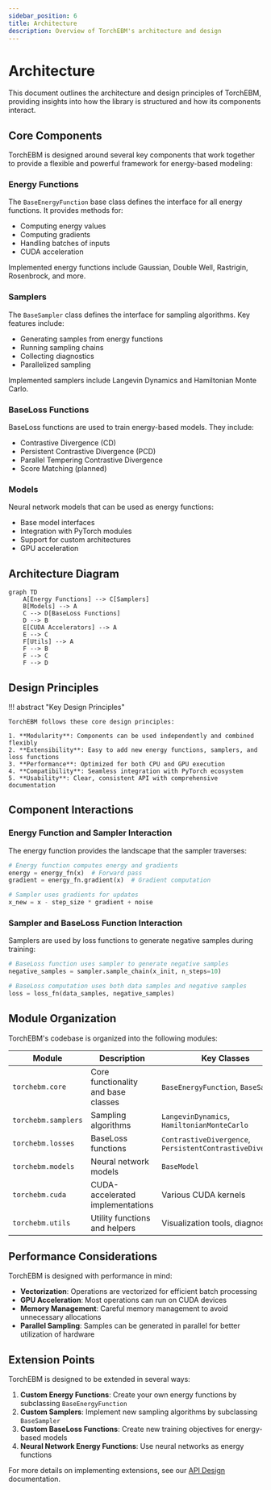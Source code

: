 ```yaml
---
sidebar_position: 6
title: Architecture
description: Overview of TorchEBM's architecture and design
---
```


# Architecture

This document outlines the architecture and design principles of TorchEBM, providing insights into how the library is structured and how its components interact.

## Core Components

TorchEBM is designed around several key components that work together to provide a flexible and powerful framework for energy-based modeling:

<div class="grid" markdown>
<div markdown>

### Energy Functions

The `BaseEnergyFunction` base class defines the interface for all energy functions. It provides methods for:

- Computing energy values
- Computing gradients
- Handling batches of inputs
- CUDA acceleration

Implemented energy functions include Gaussian, Double Well, Rastrigin, Rosenbrock, and more.

</div>
<div markdown>

### Samplers

The `BaseSampler` class defines the interface for sampling algorithms. Key features include:

- Generating samples from energy functions
- Running sampling chains
- Collecting diagnostics
- Parallelized sampling

Implemented samplers include Langevin Dynamics and Hamiltonian Monte Carlo.

</div>
</div>

<div class="grid" markdown>
<div markdown>

### BaseLoss Functions

BaseLoss functions are used to train energy-based models. They include:

- Contrastive Divergence (CD)
- Persistent Contrastive Divergence (PCD)
- Parallel Tempering Contrastive Divergence
- Score Matching (planned)

</div>
<div markdown>

### Models

Neural network models that can be used as energy functions:

- Base model interfaces
- Integration with PyTorch modules
- Support for custom architectures
- GPU acceleration

</div>
</div>

## Architecture Diagram

```mermaid
graph TD
    A[Energy Functions] --> C[Samplers]
    B[Models] --> A
    C --> D[BaseLoss Functions]
    D --> B
    E[CUDA Accelerators] --> A
    E --> C
    F[Utils] --> A
    F --> B
    F --> C
    F --> D
```

## Design Principles

!!! abstract "Key Design Principles"

    TorchEBM follows these core design principles:

    1. **Modularity**: Components can be used independently and combined flexibly
    2. **Extensibility**: Easy to add new energy functions, samplers, and loss functions
    3. **Performance**: Optimized for both CPU and GPU execution
    4. **Compatibility**: Seamless integration with PyTorch ecosystem
    5. **Usability**: Clear, consistent API with comprehensive documentation

## Component Interactions

### Energy Function and Sampler Interaction

The energy function provides the landscape that the sampler traverses:

```python
# Energy function computes energy and gradients
energy = energy_fn(x)  # Forward pass
gradient = energy_fn.gradient(x)  # Gradient computation

# Sampler uses gradients for updates
x_new = x - step_size * gradient + noise
```

### Sampler and BaseLoss Function Interaction

Samplers are used by loss functions to generate negative samples during training:

```python
# BaseLoss function uses sampler to generate negative samples
negative_samples = sampler.sample_chain(x_init, n_steps=10)

# BaseLoss computation uses both data samples and negative samples
loss = loss_fn(data_samples, negative_samples)
```

## Module Organization

TorchEBM's codebase is organized into the following modules:

| Module | Description | Key Classes |
|--------|-------------|------------|
| `torchebm.core` | Core functionality and base classes | `BaseEnergyFunction`, `BaseSampler` |
| `torchebm.samplers` | Sampling algorithms | `LangevinDynamics`, `HamiltonianMonteCarlo` |
| `torchebm.losses` | BaseLoss functions | `ContrastiveDivergence`, `PersistentContrastiveDivergence` |
| `torchebm.models` | Neural network models | `BaseModel` |
| `torchebm.cuda` | CUDA-accelerated implementations | Various CUDA kernels |
| `torchebm.utils` | Utility functions and helpers | Visualization tools, diagnostics |

## Performance Considerations

TorchEBM is designed with performance in mind:

- **Vectorization**: Operations are vectorized for efficient batch processing
- **GPU Acceleration**: Most operations can run on CUDA devices
- **Memory Management**: Careful memory management to avoid unnecessary allocations
- **Parallel Sampling**: Samples can be generated in parallel for better utilization of hardware

## Extension Points

TorchEBM is designed to be extended in several ways:

1. **Custom Energy Functions**: Create your own energy functions by subclassing `BaseEnergyFunction`
2. **Custom Samplers**: Implement new sampling algorithms by subclassing `BaseSampler`
3. **Custom BaseLoss Functions**: Create new training objectives for energy-based models
4. **Neural Network Energy Functions**: Use neural networks as energy functions

For more details on implementing extensions, see our [API Design](api_design.md) documentation. 